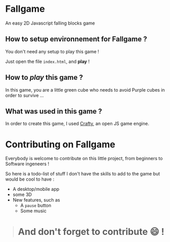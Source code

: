 # Fallgame
An easy 2D Javascript falling blocks game

## How to setup environnement for **Fallgame** ?

You don't need any setup to play this game ! 

Just open the file `index.html`, and **play** !

## How to *play* this game ?

In this game, you are a little green cube who needs to avoid Purple cubes in order to survive ...

## What was used in this game ?

In order to create this game, I used [Crafty](http://craftyjs.com/), an open JS game engine.

# Contributing on **Fallgame**

Everybody is welcome to contribute on this little project, from beginners to Software ingeneers !

So here is a todo-list of stuff I don't have the skills to add to the game but would be cool to have : 
* A desktop/mobile app
* some 3D
* New features, such as 
   - A `pause` button
   - Some music 

> # And don't forget to contribute 😄 !
